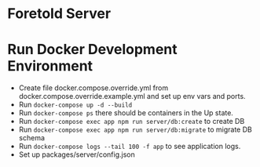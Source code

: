 # Foretold Server

# Run Docker Development Environment
- Create file docker.compose.override.yml from docker.compose.override.example.yml and set up env vars and ports.
- Run ``docker-compose up -d --build``
- Run ``docker-compose ps`` there should be containers in the Up state.
- Run ``docker-compose exec app npm run server/db:create`` to create DB
- Run ``docker-compose exec app npm run server/db:migrate`` to migrate DB schema
- Run ``docker-compose logs --tail 100 -f app`` to see application logs.
- Set up packages/server/config.json
